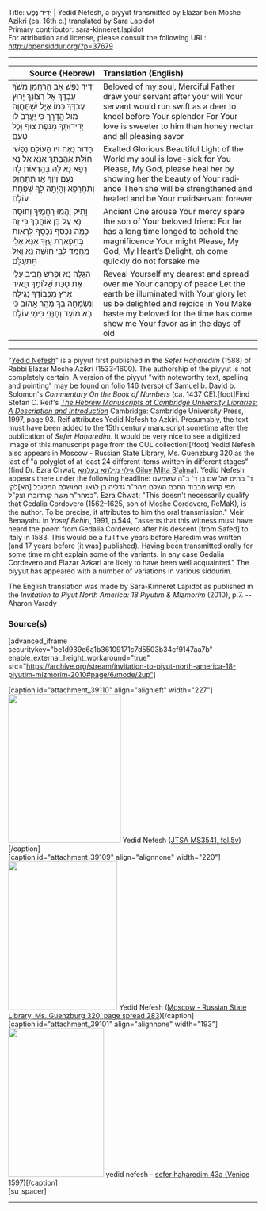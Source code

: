 <html>
<head></head>
<body>
Title: יְדִיד נֶפֶשׁ | Yedid Nefesh, a piyyut transmitted by Elazar ben Moshe Azikri (ca. 16th c.) translated by Sara Lapidot<br />
Primary contributor: sara-kinneret.lapidot<br />
For attribution and license, please consult the following URL: <a href="http://opensiddur.org/?p=37679">http://opensiddur.org/?p=37679</a>
<p />
<hr />

<table style="margin-left: auto;margin-right: auto;" class="draggable">
<thead><tr><th id="x" style="text-align: right;">Source (Hebrew)</th><th style="text-align: left;">Translation (English)</th></tr></thead>
<tbody>
<tr><td style="vertical-align:top;">
<div class="liturgy" lang="he">
יְדִיד נֶפֶשׁ אָב הָרַחֲמָן 
מְשֺׁךְ עַבְדָּךְ אֶל רְצוֹנָךְ
יָרוּץ עַבְדָּךְ כְּמוֹ אַיָּל 
יִשְׁתַּחֲוֶה מוּל הֲדָרָךְ
כִּי יֶעֱרַב לוֹ יְדִידוּתָךְ 
מִנּפֶֺת צוּף וְכָל טַעַם
</span></div></td>

<td style="vertical-align:top;">
<div class="english" lang="en">
Beloved of my soul, Merciful Father 
draw your servant after your will
Your servant would run swift as a deer 
to kneel before Your splendor
For Your love is sweeter to him 
than honey nectar and all pleasing savor
</div></td></tr>


<tr><td style="vertical-align:top;">
<div class="liturgy" lang="he">
הָדוּר נָאֶה זִיו הָעוֹלָם 
נַפְשִׁי חוֹלַת אַהֲבָתָךְ
אָנָּא אֵל נָא רְפָא נָא לָהּ 
בְּהַרְאוֹת לָהּ נעַֺם זִיוָךְ
אָז תִּתְחַזֵּק וְתִתְרַפֵּא 
וְהָיְתָה לָךְ שִׁפְחַת עוֹלָם
</span></div></td>

<td style="vertical-align:top;">
<div class="english" lang="en">
Exalted Glorious Beautiful Light of the World 
my soul is love-sick for You
Please, My God, please heal her 
by showing her the beauty of Your radiance
Then she will be strengthened and healed 
and be Your maidservant forever
</div></td></tr>


<tr><td style="vertical-align:top;">
<div class="liturgy" lang="he">
וָתִיק יֶהֱמוּ רַחֲמֶיךָ 
וְחוּסָה נָא עַל בֶּן אוֹהֲבָךְ
כִּי זֶה כַמֶּה נִכְסֺף נִכְסַף 
לִרְאוֹת בְּתִפְאֶרֶת עֻזָּךְ
אָנָּא אֵלִי מַחְמַד לִבִּי 
חוּשָׁה נָּא וְאַל תִּתְעַלָּם
</span></div></td>

<td style="vertical-align:top;">
<div class="english" lang="en">
Ancient One arouse Your mercy 
spare the son of Your beloved friend
For he has a long time longed 
to behold the magnificence Your might
Please, My God, My Heart’s Delight, 
oh come quickly do not forsake me
</div></td></tr>


<tr><td style="vertical-align:top;">
<div class="liturgy" lang="he">
הִגָּלֶה נָא וּפְרֺשׂ חָבִיב 
עָלַי אֶת סֻכַּת שְׁלוֹמָךְ
תָּאִיר אֶרֶץ מִכְּבוֹדָךְ 
נָגִילָה וְנִשְׂמְחָה בָךְ
מַהֵר אָהוּב כִּי בָא מוֹעֵד 
וְחָנֵּנִי כִּימֵי עוֹלָם
</span></div></td>

<td style="vertical-align:top;">
<div class="english" lang="en">
Reveal Yourself my dearest 
and spread over me Your canopy of peace
Let the earth be illuminated with Your glory 
let us be delighted and rejoice in You
Make haste my beloved for the time has come 
show me Your favor as in the days of old
</div></td></tr>
</tbody></table>

<hr />

"<a href="http://en.wikipedia.org/wiki/Yedid_Nefesh">Yedid Nefesh</a>" is a piyyut first published in the <em>Sefer Haḥaredim</em> (1588) of Rabbi Elazar Moshe Azikri (1533-1600). The authorship of the piyyut is not completely certain. A version of the piyyut "with noteworthy text, spelling and pointing" may be found on folio 146 (verso) of Samuel b. David b. Solomon's <em>Commentary On the Book of Numbers</em> (ca. 1437 CE).[foot]Find Stefan C. Reif's <em><a href="https://books.google.com/books?id=MDuYkcahsq8C&lpg=PP1&pg=PA93#v=onepage&q&f=false">The Hebrew Manuscripts at Cambridge University Libraries: A Description and Introduction</a></em> Cambridge: Cambridge University Press, 1997, page 93. Reif attributes Yedid Nefesh to Azkiri. Presumably, the text must have been added to the 15th century manuscript sometime after the publication of <em>Sefer Haḥaredim</em>. It would be very nice to see a digitized image of this manuscript page from the CUL collection![/foot] Yedid Nefesh also appears in Moscow - Russian State Library, Ms. Guenzburg 320 as the last of "a polyglot of at least 24 different items written in different stages" (find Dr. Ezra Chwat, <a href="http://imhm.blogspot.com/2010/06/who-wrote-yedid-nefesh.html">גילוי מילתא בעלמא Giluy Milta B'alma</a>). Yedid Nefesh appears there under the following headline: <span class="hebrew" lang="he">ד' בתים של שם בן ד' ב"ה ששמענו מפי קדוש מכבוד החכם השלם מהר"ר גדליה בן לגאון המושלם המקובל [הא]לקי כמהר"ר משה קורדוברו זצק"ל"</span>. Ezra Chwat: "This doesn't necessarily qualify that Gedalia Cordovero (1562–1625, son of Moshe Cordovero, ReMaK), is the author. To be precise, it attributes to him the oral transmission." Meir Benayahu in <em>Yosef Behiri</em>, 1991, p.544, "asserts that this witness must have heard the poem from Gedalia Cordevero after his descent [from Safed] to Italy in 1583. This would be a full five years before Ḥaredim was written (and 17 years before [it was] published). Having been transmitted orally for some time might explain some of the variants. In any case Gedalia Cordevero and Elazar Azkari are likely to have been well acquainted." The piyyut has appeared with a number of variations in various siddurim.

The English translation was made by Sara-Kinneret Lapidot as published in the <em>Invitation to Piyut North America: 18 Piyutim & Mizmorim</em> (2010), p.7. --Aharon Varady


<h3>Source(s)</h3>

[advanced_iframe securitykey="be1d939e6a1b36109171c7d5503b34cf9147aa7b" enable_external_height_workaround="true" src="https://archive.org/stream/invitation-to-piyut-north-america-18-piyutim-mizmorim-2010#page/6/mode/2up"]

<span style="float: right;">[caption id="attachment_39110" align="alignleft" width="227"]<a href="https://opensiddur.org/wp-content/uploads/2014/11/Yedid-Nefesh-in-Elazar-Azkiris-undated-notebook-JTSA-MS3541-fol.5v.jpg"><img src="https://opensiddur.org/wp-content/uploads/2014/11/Yedid-Nefesh-in-Elazar-Azkiris-undated-notebook-JTSA-MS3541-fol.5v-227x300.jpg" alt="" width="227" height="300" class="size-medium wp-image-39110" /></a> Yedid Nefesh (<a href="https://digitalcollections.jtsa.edu/islandora/object/jts%3A179290#page/16/mode/1up">JTSA MS3541, fol.5v</a>)[/caption]</span> <span style="float: left;">[caption id="attachment_39109" align="alignnone" width="220"]<a href="https://opensiddur.org/wp-content/uploads/2014/11/Yedid-Nefesh-Moscow-–-Russian-State-Library-Ms.-Guenzburg-320.png"><img src="https://opensiddur.org/wp-content/uploads/2014/11/Yedid-Nefesh-Moscow-–-Russian-State-Library-Ms.-Guenzburg-320-220x300.png" alt="" width="220" height="300" class="size-medium wp-image-39109" /></a> Yedid Nefesh (<a href="https://web.nli.org.il/sites/nli/english/digitallibrary/pages/viewer.aspx?presentorid=MANUSCRIPTS&docid=PNX_MANUSCRIPTS990000874140205171-3#|FL70719642">Moscow - Russian State Library, Ms. Guenzburg 320, page spread 283</a>)[/caption]</span> <span style="float: left;">[caption id="attachment_39101" align="alignnone" width="193"]<a href="https://opensiddur.org/wp-content/uploads/2014/11/yedid-nefesh-sefer-haharedim-43a-Venice-1597.jpg"><img src="https://opensiddur.org/wp-content/uploads/2014/11/yedid-nefesh-sefer-haharedim-43a-Venice-1597-193x300.jpg" alt="" width="193" height="300" class="size-medium wp-image-39101" /></a> yedid nefesh - <a href="https://www.nli.org.il/en/books/NNL_ALEPH001157324/NLI">sefer haḥaredim 43a (Venice 1597)</a>[/caption]</span>[su_spacer]

<hr />

&nbsp;
</body>
</html>